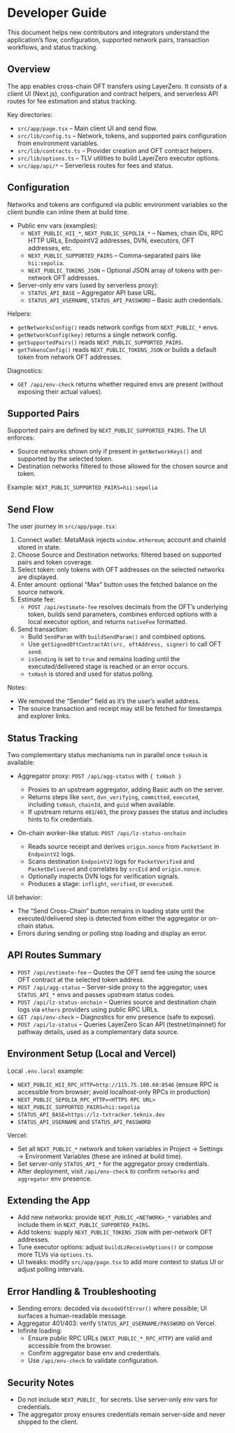 # Developer Guide

This document helps new contributors and integrators understand the application’s flow, configuration, supported network pairs, transaction workflows, and status tracking.

## Overview

The app enables cross-chain OFT transfers using LayerZero. It consists of a client UI (Next.js), configuration and contract helpers, and serverless API routes for fee estimation and status tracking.

Key directories:
- `src/app/page.tsx` – Main client UI and send flow.
- `src/lib/config.ts` – Network, tokens, and supported pairs configuration from environment variables.
- `src/lib/contracts.ts` – Provider creation and OFT contract helpers.
- `src/lib/options.ts` – TLV utilities to build LayerZero executor options.
- `src/app/api/*` – Serverless routes for fees and status.

## Configuration

Networks and tokens are configured via public environment variables so the client bundle can inline them at build time.

- Public env vars (examples):
  - `NEXT_PUBLIC_HII_*`, `NEXT_PUBLIC_SEPOLIA_*` – Names, chain IDs, RPC HTTP URLs, EndpointV2 addresses, DVN, executors, OFT addresses, etc.
  - `NEXT_PUBLIC_SUPPORTED_PAIRS` – Comma-separated pairs like `hii:sepolia`.
  - `NEXT_PUBLIC_TOKENS_JSON` – Optional JSON array of tokens with per-network OFT addresses.
- Server-only env vars (used by serverless proxy):
  - `STATUS_API_BASE` – Aggregator API base URL.
  - `STATUS_API_USERNAME`, `STATUS_API_PASSWORD` – Basic auth credentials.

Helpers:
- `getNetworksConfig()` reads network configs from `NEXT_PUBLIC_*` envs.
- `getNetworkConfig(key)` returns a single network config.
- `getSupportedPairs()` reads `NEXT_PUBLIC_SUPPORTED_PAIRS`.
- `getTokensConfig()` reads `NEXT_PUBLIC_TOKENS_JSON` or builds a default token from network OFT addresses.

Diagnostics:
- `GET /api/env-check` returns whether required envs are present (without exposing their actual values).

## Supported Pairs

Supported pairs are defined by `NEXT_PUBLIC_SUPPORTED_PAIRS`. The UI enforces:
- Source networks shown only if present in `getNetworkKeys()` and supported by the selected token.
- Destination networks filtered to those allowed for the chosen source and token.

Example: `NEXT_PUBLIC_SUPPORTED_PAIRS=hii:sepolia`

## Send Flow

The user journey in `src/app/page.tsx`:
1. Connect wallet: MetaMask injects `window.ethereum`; account and chainId stored in state.
2. Choose Source and Destination networks: filtered based on supported pairs and token coverage.
3. Select token: only tokens with OFT addresses on the selected networks are displayed.
4. Enter amount: optional “Max” button uses the fetched balance on the source network.
5. Estimate fee:
   - `POST /api/estimate-fee` resolves decimals from the OFT’s underlying token, builds send parameters, combines enforced options with a local executor option, and returns `nativeFee` formatted.
6. Send transaction:
   - Build `SendParam` with `buildSendParam()` and combined options.
   - Use `getSignedOftContractAt(src, oftAddress, signer)` to call OFT `send`.
   - `isSending` is set to `true` and remains loading until the executed/delivered stage is reached or an error occurs.
   - `txHash` is stored and used for status polling.

Notes:
- We removed the “Sender” field as it’s the user’s wallet address.
- The source transaction and receipt may still be fetched for timestamps and explorer links.

## Status Tracking

Two complementary status mechanisms run in parallel once `txHash` is available:

- Aggregator proxy: `POST /api/agg-status` with `{ txHash }`
  - Proxies to an upstream aggregator, adding Basic auth on the server.
  - Returns steps like `sent`, `dvn_verifying`, `committed`, `executed`, including `txHash`, `chainId`, and `guid` when available.
  - If upstream returns `401`/`403`, the proxy passes the status and includes hints to fix credentials.

- On-chain worker-like status: `POST /api/lz-status-onchain`
  - Reads source receipt and derives `origin.nonce` from `PacketSent` in `EndpointV2` logs.
  - Scans destination `EndpointV2` logs for `PacketVerified` and `PacketDelivered` and correlates by `srcEid` and `origin.nonce`.
  - Optionally inspects DVN logs for verification signals.
  - Produces a stage: `inflight`, `verified`, or `executed`.

UI behavior:
- The “Send Cross-Chain” button remains in loading state until the executed/delivered step is detected from either the aggregator or on-chain status.
- Errors during sending or polling stop loading and display an error.

## API Routes Summary

- `POST /api/estimate-fee` – Quotes the OFT send fee using the source OFT contract at the selected token address.
- `POST /api/agg-status` – Server-side proxy to the aggregator; uses `STATUS_API_*` envs and passes upstream status codes.
- `POST /api/lz-status-onchain` – Queries source and destination chain logs via `ethers` providers using public RPC URLs.
- `GET /api/env-check` – Diagnostics for env presence (safe to expose).
- `POST /api/lz-status` – Queries LayerZero Scan API (testnet/mainnet) for pathway details, used as a complementary data source.

## Environment Setup (Local and Vercel)

Local `.env.local` example:
- `NEXT_PUBLIC_HII_RPC_HTTP=http://115.75.100.60:8546` (ensure RPC is accessible from browser; avoid localhost-only RPCs in production)
- `NEXT_PUBLIC_SEPOLIA_RPC_HTTP=<HTTPS RPC URL>`
- `NEXT_PUBLIC_SUPPORTED_PAIRS=hii:sepolia`
- `STATUS_API_BASE=https://lz-txtracker.teknix.dev`
- `STATUS_API_USERNAME` and `STATUS_API_PASSWORD`

Vercel:
- Set all `NEXT_PUBLIC_*` network and token variables in Project → Settings → Environment Variables (these are inlined at build time).
- Set server-only `STATUS_API_*` for the aggregator proxy credentials.
- After deployment, visit `/api/env-check` to confirm `networks` and `aggregator` env presence.

## Extending the App

- Add new networks: provide `NEXT_PUBLIC_<NETWORK>_*` variables and include them in `NEXT_PUBLIC_SUPPORTED_PAIRS`.
- Add tokens: supply `NEXT_PUBLIC_TOKENS_JSON` with per-network OFT addresses.
- Tune executor options: adjust `buildLzReceiveOptions()` or compose more TLVs via `options.ts`.
- UI tweaks: modify `src/app/page.tsx` to add more context to status UI or adjust polling intervals.

## Error Handling & Troubleshooting

- Sending errors: decoded via `decodeOftError()` where possible; UI surfaces a human-readable message.
- Aggregator 401/403: verify `STATUS_API_USERNAME/PASSWORD` on Vercel.
- Infinite loading:
  - Ensure public RPC URLs (`NEXT_PUBLIC_*_RPC_HTTP`) are valid and accessible from the browser.
  - Confirm aggregator base env and credentials.
  - Use `/api/env-check` to validate configuration.

## Security Notes

- Do not include `NEXT_PUBLIC_` for secrets. Use server-only env vars for credentials.
- The aggregator proxy ensures credentials remain server-side and never shipped to the client.